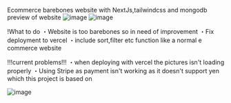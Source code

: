 Ecommerce barebones website with NextJs,tailwindcss and mongodb 
preview of website
![image](https://github.com/lime-and/ecom1-main/assets/100839440/3e54f85c-a171-4111-9750-6b96e92eb75d)
![image](https://github.com/lime-and/ecom1-main/assets/100839440/6cf02034-eaa9-4098-8f5a-387157dbabe2)

!What to do
・Website is too barebones so in need of improvement
・Fix deployment to vercel
・include sort,filter etc function like a normal e commerce website


!!!current problems!!!
・when deploying with vercel the pictures isn't loading properly
・Using Stripe as payment isn't working as it doesn't support yen which this project is based on


![image](https://github.com/lime-and/ecom1-main/assets/100839440/e8afe671-cc1b-423c-9551-ea8f7da77b9e)





